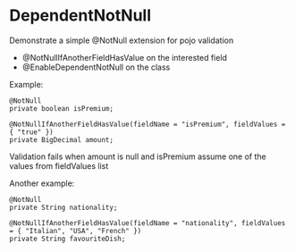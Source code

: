 # DependentNotNull
Demonstrate a simple @NotNull extension for pojo validation

* @NotNullIfAnotherFieldHasValue on the interested field
* @EnableDependentNotNull on the class

Example:
  
```
@NotNull	
private boolean isPremium;

@NotNullIfAnotherFieldHasValue(fieldName = "isPremium", fieldValues = { "true" })
private BigDecimal amount;
```

Validation fails when amount is null and isPremium assume one of the values from fieldValues list

Another example:
```
@NotNull	
private String nationality;

@NotNullIfAnotherFieldHasValue(fieldName = "nationality", fieldValues = { "Italian", "USA", "French" })
private String favouriteDish;
```
